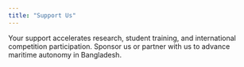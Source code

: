 ```yaml
---
title: "Support Us"
---
```


Your support accelerates research, student training, and international competition participation. Sponsor us or partner with us to advance maritime autonomy in Bangladesh.
